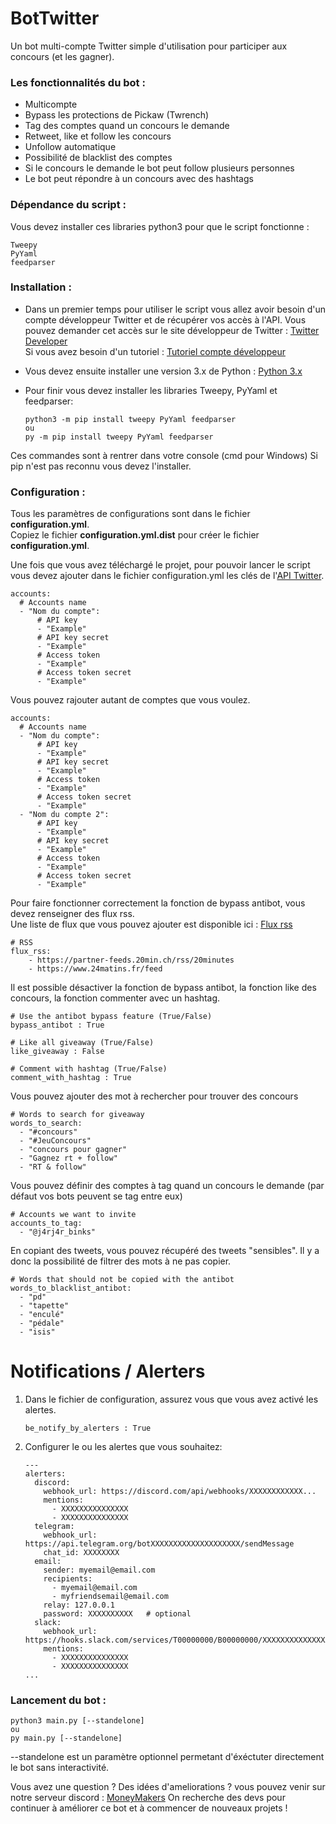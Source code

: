 # BotTwitter
Un bot multi-compte Twitter simple d'utilisation pour participer aux concours (et les gagner).


### Les fonctionnalités du bot :

* Multicompte
* Bypass les protections de Pickaw (Twrench)
* Tag des comptes quand un concours le demande
* Retweet, like et follow les concours
* Unfollow automatique
* Possibilité de blacklist des comptes
* Si le concours le demande le bot peut follow plusieurs personnes
* Le bot peut répondre à un concours avec des hashtags


### Dépendance du script :

Vous devez installer ces libraries python3 pour que le script fonctionne :
```
Tweepy
PyYaml
feedparser
```
### Installation :

* Dans un premier temps pour utiliser le script vous allez avoir besoin d'un compte développeur Twitter et de récupérer vos accès à l'API.
 Vous pouvez demander cet accès sur le site développeur de Twitter : [Twitter Developer](https://developer.twitter.com/)  
 Si vous avez besoin d'un tutoriel : [Tutoriel compte développeur](https://www.extly.com/docs/autotweetng_joocial/tutorials/how-to-auto-post-from-joomla-to-twitter/apply-for-a-twitter-developer-account/#apply-for-a-developer-account)

* Vous devez ensuite installer une version 3.x de Python : [Python 3.x](https://www.python.org/downloads/)

* Pour finir vous devez installer les libraries Tweepy, PyYaml et feedparser:
     ```
     python3 -m pip install tweepy PyYaml feedparser
     ou
     py -m pip install tweepy PyYaml feedparser
     ```
Ces commandes sont à rentrer dans votre console (cmd pour Windows)
 Si pip n'est pas reconnu vous devez l'installer.


### Configuration :

Tous les paramètres de configurations sont dans le fichier **configuration.yml**.  
Copiez le fichier **configuration.yml.dist** pour créer le fichier **configuration.yml**.

Une fois que vous avez téléchargé le projet, pour pouvoir lancer le script vous devez ajouter dans le fichier configuration.yml les clés de l'[API Twitter](https://developer.twitter.com/).

```
accounts:
  # Accounts name
  - "Nom du compte":
      # API key
      - "Example"
      # API key secret
      - "Example"
      # Access token
      - "Example"
      # Access token secret
      - "Example"
```
Vous pouvez rajouter autant de comptes que vous voulez.
```
accounts:
  # Accounts name
  - "Nom du compte":
      # API key
      - "Example"
      # API key secret
      - "Example"
      # Access token
      - "Example"
      # Access token secret
      - "Example"
  - "Nom du compte 2":
      # API key
      - "Example"
      # API key secret
      - "Example"
      # Access token
      - "Example"
      # Access token secret
      - "Example"
```
Pour faire fonctionner correctement la fonction de bypass antibot, vous devez renseigner des flux rss.  
Une liste de flux que vous pouvez ajouter est disponible ici : [Flux rss](http://atlasflux.saynete.net/index.htm)
```
# RSS
flux_rss:
    - https://partner-feeds.20min.ch/rss/20minutes
    - https://www.24matins.fr/feed
```

Il est possible désactiver la fonction de bypass antibot, la fonction like des concours, la fonction commenter avec un hashtag.
```
# Use the antibot bypass feature (True/False)
bypass_antibot : True

# Like all giveaway (True/False)
like_giveaway : False

# Comment with hashtag (True/False)
comment_with_hashtag : True
```

Vous pouvez ajouter des mot à rechercher pour trouver des concours
```
# Words to search for giveaway
words_to_search:
  - "#concours"
  - "#JeuConcours"
  - "concours pour gagner"
  - "Gagnez rt + follow"
  - "RT & follow"
```

Vous pouvez définir des comptes à tag quand un concours le demande (par défaut vos bots peuvent se tag entre eux)
```
# Accounts we want to invite
accounts_to_tag:
  - "@j4rj4r_binks"
```

En copiant des tweets, vous pouvez récupéré des tweets "sensibles". Il y a donc la possibilité de filtrer des mots à ne pas copier.
```
# Words that should not be copied with the antibot
words_to_blacklist_antibot:
  - "pd"
  - "tapette"
  - "enculé"
  - "pédale"
  - "isis"
```


# Notifications / Alerters

1. Dans le fichier de configuration, assurez vous que vous avez activé les alertes.
    ```
    be_notify_by_alerters : True
    ```

2. Configurer le ou les alertes que vous souhaitez:

    ```
    ---
    alerters:
      discord:
        webhook_url: https://discord.com/api/webhooks/XXXXXXXXXXXX...
        mentions:
          - XXXXXXXXXXXXXXX
          - XXXXXXXXXXXXXXX
      telegram:
        webhook_url: https://api.telegram.org/botXXXXXXXXXXXXXXXXXXXX/sendMessage
        chat_id: XXXXXXXX
      email:
        sender: myemail@email.com
        recipients:
          - myemail@email.com
          - myfriendsemail@email.com
        relay: 127.0.0.1
        password: XXXXXXXXXX   # optional
      slack:
        webhook_url: https://hooks.slack.com/services/T00000000/B00000000/XXXXXXXXXXXXXXXXXXXXXXXX
        mentions:
          - XXXXXXXXXXXXXXX
          - XXXXXXXXXXXXXXX
    ...
    ```


### Lancement du bot :
```
python3 main.py [--standelone]
ou
py main.py [--standelone]
```
--standelone est un paramètre optionnel permetant d'éxéctuter directement le bot sans interactivité.

Vous avez une question ? Des idées d'ameliorations ? vous pouvez venir sur notre serveur discord  : [MoneyMakers](https://discord.gg/gjNbrgwRxT)
On recherche des devs pour continuer à améliorer ce bot et à commencer de nouveaux projets !
